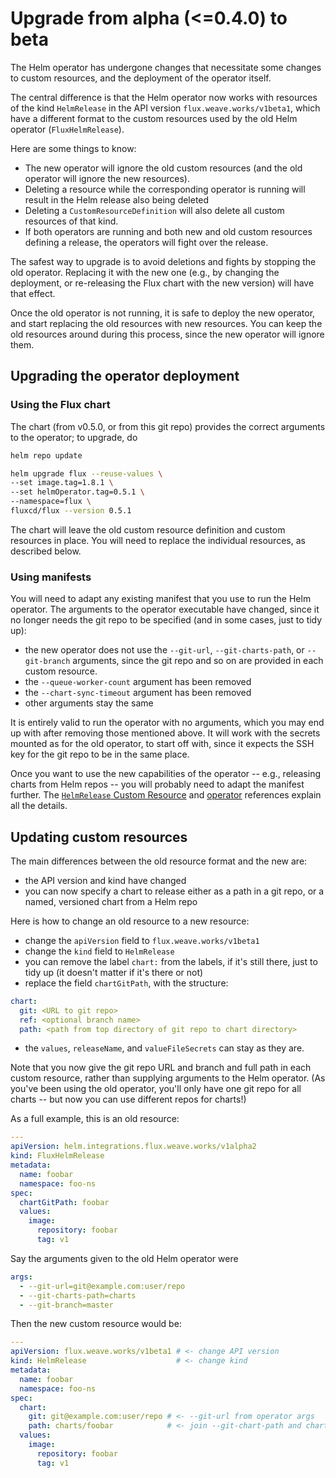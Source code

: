 # Upgrade from alpha (<=0.4.0) to beta

The Helm operator has undergone changes that necessitate some changes
to custom resources, and the deployment of the operator itself.

The central difference is that the Helm operator now works with
resources of the kind `HelmRelease` in the API version
`flux.weave.works/v1beta1`, which have a different format to the
custom resources used by the old Helm operator (`FluxHelmRelease`).

Here are some things to know:

- The new operator will ignore the old custom resources (and the old
  operator will ignore the new resources).
- Deleting a resource while the corresponding operator is running
  will result in the Helm release also being deleted
- Deleting a `CustomResourceDefinition` will also delete all
  custom resources of that kind.
- If both operators are running and both new and old custom resources
  defining a release, the operators will fight over the release.

The safest way to upgrade is to avoid deletions and fights by stopping
the old operator. Replacing it with the new one (e.g., by changing the
deployment, or re-releasing the Flux chart with the new version) will
have that effect.

Once the old operator is not running, it is safe to deploy the new
operator, and start replacing the old resources with new
resources. You can keep the old resources around during this process,
since the new operator will ignore them.

## Upgrading the operator deployment

### Using the Flux chart

The chart (from v0.5.0, or from this git repo) provides the
correct arguments to the operator; to upgrade, do

```sh
helm repo update

helm upgrade flux --reuse-values \
--set image.tag=1.8.1 \
--set helmOperator.tag=0.5.1 \
--namespace=flux \
fluxcd/flux --version 0.5.1
```

The chart will leave the old custom resource definition and custom
resources in place. You will need to replace the individual resources,
as described below.

### Using manifests

You will need to adapt any existing manifest that you use to run the
Helm operator. The arguments to the operator executable have changed,
since it no longer needs the git repo to be specified (and in some
cases, just to tidy up):

- the new operator does not use the `--git-url`, `--git-charts-path`,
  or `--git-branch` arguments, since the git repo and so on are
  provided in each custom resource.
- the `--queue-worker-count` argument has been removed
- the `--chart-sync-timeout` argument has been removed
- other arguments stay the same

It is entirely valid to run the operator with no arguments, which you
may end up with after removing those mentioned above. It will work
with the secrets mounted as for the old operator, to start off with,
since it expects the SSH key for the git repo to be in the same place.

Once you want to use the new capabilities of the operator -- e.g.,
releasing charts from Helm repos -- you will probably need to adapt
the manifest further. The [`HelmRelease` Custom Resource](../references/helmrelease-custom-resource.md)
and [operator](../references/operator.md) references explain all
the details.

## Updating custom resources

The main differences between the old resource format and the new are:

- the API version and kind have changed
- you can now specify a chart to release either as a path in a git
  repo, or a named, versioned chart from a Helm repo

Here is how to change an old resource to a new resource:

- change the `apiVersion` field to `flux.weave.works/v1beta1`
- change the `kind` field to `HelmRelease`
- you can remove the label `chart:` from the labels, if it's still
  there, just to tidy up (it doesn't matter if it's there or not)
- replace the field `chartGitPath`, with the structure:

```yaml
chart:
  git: <URL to git repo>
  ref: <optional branch name>
  path: <path from top directory of git repo to chart directory>
```

- the `values`, `releaseName`, and `valueFileSecrets` can stay as
  they are.

Note that you now give the git repo URL and branch and full path in
each custom resource, rather than supplying arguments to the Helm
operator. (As you've been using the old operator, you'll only have one
git repo for all charts -- but now you can use different repos for
charts!)

As a full example, this is an old resource:

```yaml
---
apiVersion: helm.integrations.flux.weave.works/v1alpha2
kind: FluxHelmRelease
metadata:
  name: foobar
  namespace: foo-ns
spec:
  chartGitPath: foobar
  values:
    image:
      repository: foobar
      tag: v1
```

Say the arguments given to the old Helm operator were

```yaml
args:
  - --git-url=git@example.com:user/repo
  - --git-charts-path=charts
  - --git-branch=master
```

Then the new custom resource would be:

```yaml
---
apiVersion: flux.weave.works/v1beta1 # <- change API version
kind: HelmRelease                    # <- change kind
metadata:
  name: foobar
  namespace: foo-ns
spec:
  chart:
    git: git@example.com:user/repo # <- --git-url from operator args
    path: charts/foobar            # <- join --git-chart-path and chartGitPath
  values:
    image:
      repository: foobar
      tag: v1
```
